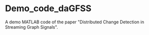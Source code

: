 # Demo_code_daGFSS
A demo MATLAB code of the paper "Distributed Change Detection in Streaming Graph Signals".
